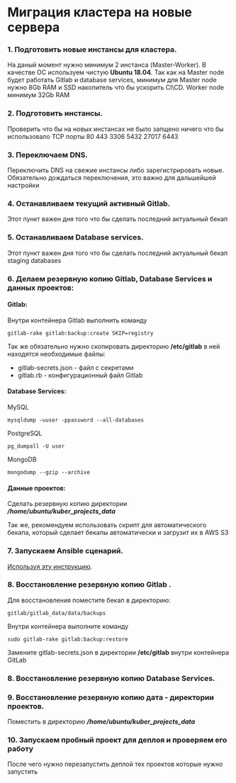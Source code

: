 # Миграция кластера на новые сервера

### 1. Подготовить новые инстансы для кластера. 
На даный момент нужно минимум 2 инстанса (Master-Worker). 
В качестве ОС используем чистую **Ubuntu 18.04**.
Так как на Master node будет работать Gitlab и database services, минимум для Master node нужно 8Gb RAM и SSD накопитель что бы ускорить CI\CD.
Worker node минимум 32Gb RAM


### 2. Подготовить инстансы. 
Проверить что бы на новых инстансах не было запщено ничего что бы использовало TCP порты 80 443 3306 5432 27017 6443

### 3. Переключаем DNS.
Переключить DNS на свежие инстансы либо зарегистрировать новые. Обязательно дождаться переключения, это важно для дальшейшей настройки

### 4. Останавливаем текущий активный Gitlab.
Этот пункт важен дня того что бы сделать последний актуальный бекап

### 5. Останавливаем Database services.
Этот пункт важен дня того что бы сделать последний актуальный бекап staging databases

### 6. Делаем резервную копию Gitlab, Database Services и данных проектов:
#### Gitlab:
Внутри контейнера Gitlab выполнить команду
```
gitlab-rake gitlab:backup:create SKIP=registry
```
Так же обязательно нужно скопировать директорию **/etc/gitlab** в ней находятся необходимые файлы:
 - gitlab-secrets.json - файл с секретами 
 - gitlab.rb - конфигурационный файл Gitlab
#### Database Services:
MySQL
```
mysqldump -uuser -ppassword --all-databases
```
PostgreSQL
```
pg_dumpall -U user
```
MongoDB
```
mongodump --gzip --archive
```
#### Данные проектов:
Сделать резервную копию директории ***/home/ubuntu/kuber_projects_data***

Так же, рекомендуем использовать скрипт для автоматического бекапа, который сделает бекапы автоматически и загрузит их в AWS S3

### 7. Запускаем Ansible сценарий.
[Используя эту инструкцию](ANSIBLE.MD).

### 8. Восстановление резервную копию Gitlab .
Для восстановления поместите бекап в директорию:
```
gitlab/gitlab_data/data/backups
```
Внутри контейнера выполните команду 

```
sudo gitlab-rake gitlab:backup:restore
```
Замените gitlab-secrets.json в директории **/etc/gitlab** внутри контейнера GitLab

### 8. Восстановление резервную копию Database Services.


### 9. Восстановление резервную копию дата - директории проектов.
Поместить в директорию ***/home/ubuntu/kuber_projects_data***

### 10. Запускаем пробный проект для деплоя и проверяем его работу
После чего нужно перезапустить деплой тех проектов которые нужно запустить

